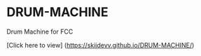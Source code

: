 # DRUM-MACHINE
Drum Machine for FCC

[Click here to view] (https://skiidevv.github.io/DRUM-MACHINE/)
